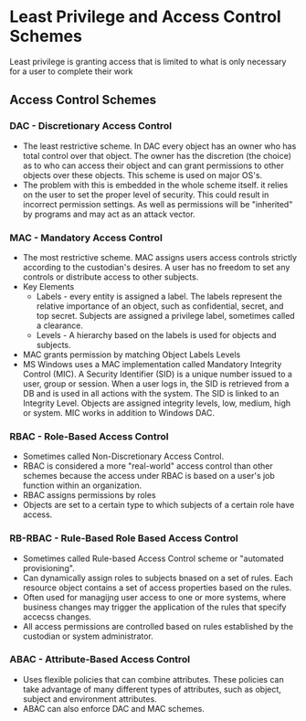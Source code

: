 # Least Privilege and Access Control Schemes

Least privilege is granting access that is limited to what is only necessary for a user to complete their work

## Access Control Schemes

### DAC - Discretionary Access Control
 - The least restrictive scheme.  In DAC every object has an owner who has total control over that object.  The owner has the discretion (the choice) as to who can access their object and can grant permissions to other objects over these objects.  This scheme is used on major OS's.  
 - The problem with this is embedded in the whole scheme itself. it relies on the user to set the proper level of security.  This could result in incorrect permission settings.  As well as permissions will be "inherited" by programs and may act as an attack vector.

### MAC - Mandatory Access Control
 - The most restrictive scheme.  MAC assigns users access controls strictly according to the custodian's desires.  A user has no freedom to set any controls or distribute access to other subjects.
 - Key Elements
    - Labels - every entity is assigned a label.  The labels represent the relative importance of an object, such as confidential, secret, and top secret.  Subjects are assigned a privilege label, sometimes called a clearance.
    - Levels - A hierarchy based on the labels is used for objects and subjects.
 - MAC grants permission by matching Object Labels Levels
 - MS Windows uses a MAC implementation called Mandatory Integrity Control (MIC). A Security Identifier (SID) is a unique number issued to a user, group or session.  When a user logs in, the SID is retrieved from a DB and is used in all actions with the system.  The SID is linked to an Integrity Level.  Objects are assigned integrity levels, low, medium, high or system.  MIC works in addition to Windows DAC. 
 
### RBAC - Role-Based Access Control
 - Sometimes called Non-Discretionary Access Control.  
 - RBAC is considered a more "real-world" access control than other schemes because the access under RBAC is based on a user's job function within an organization.    
 - RBAC assigns permissions by roles
 - Objects are set to a certain type to which subjects of a certain role have access.

### RB-RBAC - Rule-Based Role Based Access Control 

 - Sometimes called Rule-based Access Control scheme or "automated provisioning".
 - Can dynamically assign roles to subjects bnased on a set of rules.  Each resource object contains a set of access properties based on the rules.
 - Often used for managijng user access to one or more systems, where business changes may trigger the application of the rules that specify accecss changes.
 - All access permissions are controlled based on rules established by the custodian or system administrator.

### ABAC - Attribute-Based Access Control 
 - Uses flexible policies that can combine attributes.  These policies can take advantage of many different types of attributes, such as object, subject and environment attributes.
 - ABAC can also enforce DAC and MAC schemes.